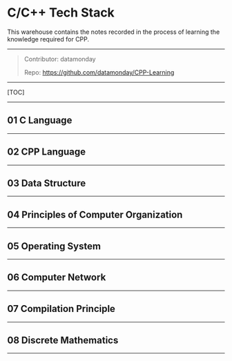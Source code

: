 # C/C++ Tech Stack

This warehouse contains the notes recorded in the process of learning the knowledge required for CPP.

---

> Contributor: datamonday
> 
> Repo: https://github.com/datamonday/CPP-Learning

---
[TOC]

---
## 01 C Language

---
## 02 CPP Language


---
## 03 Data Structure


---
## 04 Principles of Computer Organization


---
## 05 Operating System


---
## 06 Computer Network


---
## 07 Compilation Principle


---
## 08 Discrete Mathematics


---




